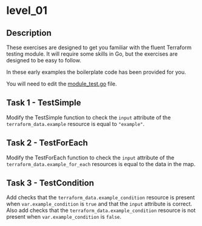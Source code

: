 # level_01

## Description

These exercises are designed to get you familiar with the fluent Terraform testing module.
It will require some skills in Go, but the exercises are designed to be easy to follow.

In these early examples the boilerplate code has been provided for you.

You will need to edit the [module_test.go](./test/module_test.go) file.

## Task 1 - TestSimple

Modify the TestSimple function to check the `input` attribute of the `terraform_data.example` resource is equal to `"example"`.

## Task 2 - TestForEach

Modify the TestForEach function to check the `input` attribute of the `terraform_data.example_for_each` resources is equal to the data in the map.

## Task 3 - TestCondition

Add checks that the `terraform_data.example_condition` resource is present when `var.example_condition` is `true` and that the `input` attribute is correct.
Also add checks that the `terraform_data.example_condition` resource is not present when `var.example_condition` is `false`.
